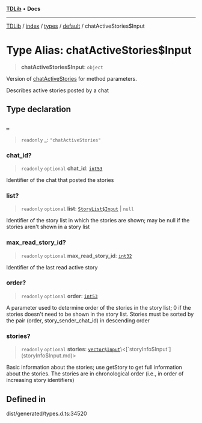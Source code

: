[**TDLib**](../../../../../../README.md) • **Docs**

***

[TDLib](../../../../../../modules.md) / [index](../../../../../README.md) / [types](../../../README.md) / [default](../README.md) / chatActiveStories$Input

# Type Alias: chatActiveStories$Input

> **chatActiveStories$Input**: `object`

Version of [chatActiveStories](chatActiveStories.md) for method parameters.

Describes active stories posted by a chat

## Type declaration

### \_

> `readonly` **\_**: `"chatActiveStories"`

### chat\_id?

> `readonly` `optional` **chat\_id**: [`int53`](int53.md)

Identifier of the chat that posted the stories

### list?

> `readonly` `optional` **list**: [`StoryList$Input`](StoryList$Input.md) \| `null`

Identifier of the story list in which the stories are shown; may be null if the stories aren't shown in a story list

### max\_read\_story\_id?

> `readonly` `optional` **max\_read\_story\_id**: [`int32`](int32.md)

Identifier of the last read active story

### order?

> `readonly` `optional` **order**: [`int53`](int53.md)

A parameter used to determine order of the stories in the story list; 0 if the stories doesn't need to be shown in the story list. Stories must be sorted by the pair (order, story_sender_chat_id) in descending order

### stories?

> `readonly` `optional` **stories**: [`vector$Input`](vector$Input.md)\<[`storyInfo$Input`](storyInfo$Input.md)\>

Basic information about the stories; use getStory to get full information about the stories. The stories are in chronological order (i.e., in order of increasing story identifiers)

## Defined in

dist/generated/types.d.ts:34520
